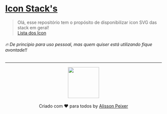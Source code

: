 # <a href="https://alissonpeixer.github.io/iconStacks/">Icon Stack's</a>

> Olá, esse repositório tem o propósito de disponibilizar icon SVG das stack em geral!<br>
> <a href="https://alissonpeixer.github.io/iconStacks/">Lista dos Icon</a>

###### 🔥 De principio para uso pessoal, mas quem quiser está utilizando fique avontade!! 

<hr>
<p align="center">
    <kdb>
      <img src="https://avatars.githubusercontent.com/u/48291580" width="100px" >
      <br>
    </kdb>
    <br>
    <span class="copyright">Criado com ❤️ para todos by  <a href="https://github.com/alissonpeixer">Alisson Peixer</a></span>
</p>
